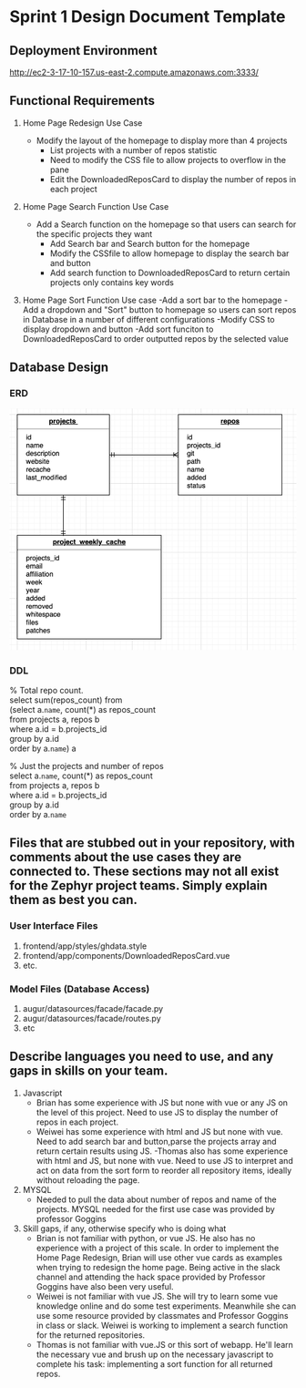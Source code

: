 # Sprint 1 Design Document Template

## Deployment Environment

http://ec2-3-17-10-157.us-east-2.compute.amazonaws.com:3333/

## Functional Requirements

1. Home Page Redesign Use Case
	- Modify the layout of the homepage to display more than 4 projects
		- List projects with a number of repos statistic
		- Need to modify the CSS file to allow projects to overflow in the pane
		- Edit the DownloadedReposCard to display the number of repos in each project

2. Home Page Search Function Use Case		
	- Add a Search function on the homepage so that users can search for the specific projects they want
		- Add Search bar and Search button for the homepage
		- Modify the CSSfile to allow homepage to display the search bar and button
		- Add search function to DownloadedReposCard to return certain projects only contains key words

3. Home Page Sort Function Use case
	-Add a sort bar to the homepage
		-Add a dropdown and "Sort" button to homepage so users can sort repos in Database in a number of different configurations
		-Modify CSS to display dropdown and button
		-Add sort funciton to DownloadedReposCard to order outputted repos by the selected value

## Database Design

### ERD

![ERD](https://github.com/BrianHillis/augur/blob/master/Screen%20Shot%202019-04-14%20at%205.07.19%20PM.png)

### DDL

% Total repo count.  
select sum(repos_count) from\
(select a.`name`, count(*) as repos_count\
from projects a, repos b\
where a.id = b.projects_id\
group by a.id\
order by a.`name`) a

% Just the projects and number of repos  
select a.`name`, count(*) as repos_count\
from projects a, repos b\
where a.id = b.projects_id\
group by a.id\
order by a.`name`

## Files that are stubbed out in your repository, with comments about the use cases they are connected to. These sections may not all exist for the Zephyr project teams. Simply explain them as best you can.

### User Interface Files

1. frontend/app/styles/ghdata.style
2. frontend/app/components/DownloadedReposCard.vue
3. etc.


### Model Files (Database Access)

1. augur/datasources/facade/facade.py
2. augur/datasources/facade/routes.py
3. etc



## Describe languages you need to use, and any gaps in skills on your team.

1. Javascript
	- Brian has some experience with JS but none with vue or any JS on the level of this project. Need to use JS to display the number of repos in each project.  
	- Weiwei has some experience with html and JS but none with vue. Need to add search bar and button,parse the projects array and return certain results using JS.
	-Thomas also has some experience with html and JS, but none with vue. Need to use JS to interpret and act on data from the sort form to reorder all repository items, ideally without reloading the page.
2. MYSQL
	- Needed to pull the data about number of repos and name of the projects. MYSQL needed for the first use case was provided by professor Goggins
3. Skill gaps, if any, otherwise specify who is doing what
    - Brian is not familiar with python, or vue JS. He also has no experience with a project of this scale. In order to implement the Home Page Redesign, Brian will use other vue cards as examples when trying to redesign the home page. Being active in the slack channel and attending the hack space provided by Professor Goggins have also been very useful.  
    - Weiwei is not familiar with vue JS. She will try to learn some vue knowledge online and do some test experiments. Meanwhile she can use some resource provided by classmates and Professor Goggins in class or slack. Weiwei is working to implement a search function for the returned repositories.
    -  Thomas is not familiar with vue.JS or this sort of webapp. He'll learn the necessary vue and brush up on the necessary javascript to complete his task: implementing a sort function for all returned repos.
